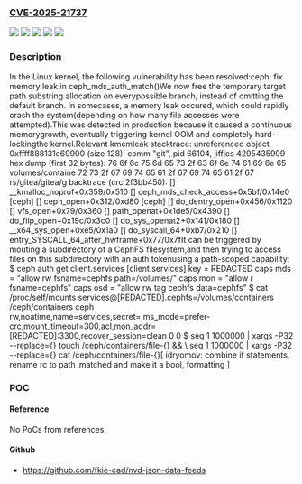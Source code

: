 ### [CVE-2025-21737](https://cve.mitre.org/cgi-bin/cvename.cgi?name=CVE-2025-21737)
![](https://img.shields.io/static/v1?label=Product&message=Linux&color=blue)
![](https://img.shields.io/static/v1?label=Version&message=&color=brightgreen)
![](https://img.shields.io/static/v1?label=Version&message=596afb0b8933ba6ed7227adcc538db26feb25c74%20&color=brightgreen)
![](https://img.shields.io/static/v1?label=Version&message=6.10%20&color=brightgreen)
![](https://img.shields.io/static/v1?label=Vulnerability&message=n%2Fa&color=blue)

### Description

In the Linux kernel, the following vulnerability has been resolved:ceph: fix memory leak in ceph_mds_auth_match()We now free the temporary target path substring allocation on everypossible branch, instead of omitting the default branch.  In somecases, a memory leak occured, which could rapidly crash the system(depending on how many file accesses were attempted).This was detected in production because it caused a continuous memorygrowth, eventually triggering kernel OOM and completely hard-lockingthe kernel.Relevant kmemleak stacktrace:    unreferenced object 0xffff888131e69900 (size 128):      comm "git", pid 66104, jiffies 4295435999      hex dump (first 32 bytes):        76 6f 6c 75 6d 65 73 2f 63 6f 6e 74 61 69 6e 65  volumes/containe        72 73 2f 67 69 74 65 61 2f 67 69 74 65 61 2f 67  rs/gitea/gitea/g      backtrace (crc 2f3bb450):        [<ffffffffaa68fb49>] __kmalloc_noprof+0x359/0x510        [<ffffffffc32bf1df>] ceph_mds_check_access+0x5bf/0x14e0 [ceph]        [<ffffffffc3235722>] ceph_open+0x312/0xd80 [ceph]        [<ffffffffaa7dd786>] do_dentry_open+0x456/0x1120        [<ffffffffaa7e3729>] vfs_open+0x79/0x360        [<ffffffffaa832875>] path_openat+0x1de5/0x4390        [<ffffffffaa834fcc>] do_filp_open+0x19c/0x3c0        [<ffffffffaa7e44a1>] do_sys_openat2+0x141/0x180        [<ffffffffaa7e4945>] __x64_sys_open+0xe5/0x1a0        [<ffffffffac2cc2f7>] do_syscall_64+0xb7/0x210        [<ffffffffac400130>] entry_SYSCALL_64_after_hwframe+0x77/0x7fIt can be triggered by mouting a subdirectory of a CephFS filesystem,and then trying to access files on this subdirectory with an auth tokenusing a path-scoped capability:    $ ceph auth get client.services    [client.services]            key = REDACTED            caps mds = "allow rw fsname=cephfs path=/volumes/"            caps mon = "allow r fsname=cephfs"            caps osd = "allow rw tag cephfs data=cephfs"    $ cat /proc/self/mounts    services@[REDACTED].cephfs=/volumes/containers /ceph/containers ceph rw,noatime,name=services,secret=<hidden>,ms_mode=prefer-crc,mount_timeout=300,acl,mon_addr=[REDACTED]:3300,recover_session=clean 0 0    $ seq 1 1000000 | xargs -P32 --replace={} touch /ceph/containers/file-{} && \    seq 1 1000000 | xargs -P32 --replace={} cat /ceph/containers/file-{}[ idryomov: combine if statements, rename rc to path_matched and make            it a bool, formatting ]

### POC

#### Reference
No PoCs from references.

#### Github
- https://github.com/fkie-cad/nvd-json-data-feeds

